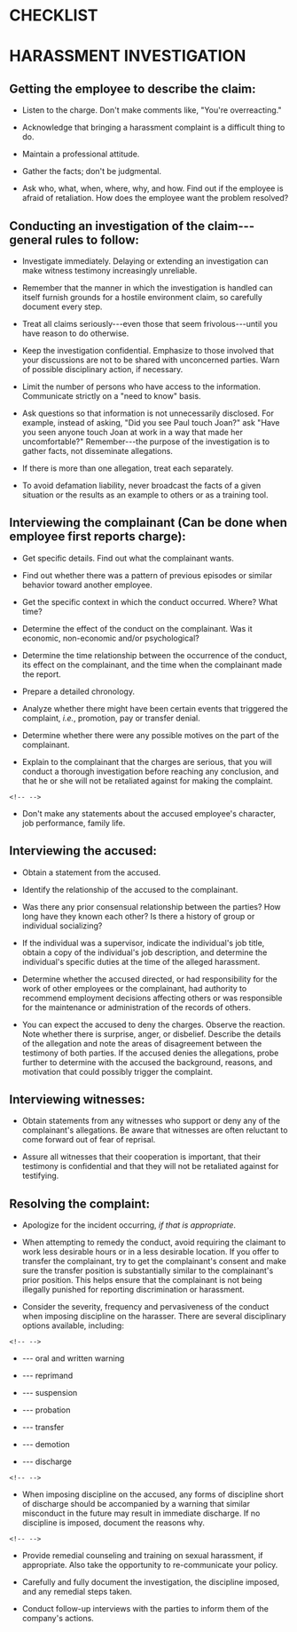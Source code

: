 # CHECKLIST

# HARASSMENT INVESTIGATION

## Getting the employee to describe the claim:

-   Listen to the charge. Don\'t make comments like, "You\'re
    overreacting."

-   Acknowledge that bringing a harassment complaint is a difficult
    thing to do.

-   Maintain a professional attitude.

-   Gather the facts; don\'t be judgmental.

-   Ask who, what, when, where, why, and how. Find out if the employee
    is afraid of retaliation. How does the employee want the problem
    resolved?

## Conducting an investigation of the claim---general rules to follow:

-   Investigate immediately. Delaying or extending an investigation can
    make witness testimony increasingly unreliable.

-   Remember that the manner in which the investigation is handled can
    itself furnish grounds for a hostile environment claim, so carefully
    document every step.

-   Treat all claims seriously---even those that seem frivolous---until
    you have reason to do otherwise.

-   Keep the investigation confidential. Emphasize to those involved
    that your discussions are not to be shared with unconcerned parties.
    Warn of possible disciplinary action, if necessary.

-   Limit the number of persons who have access to the information.
    Communicate strictly on a "need to know" basis.

-   Ask questions so that information is not unnecessarily disclosed.
    For example, instead of asking, "Did you see Paul touch Joan?" ask
    "Have you seen anyone touch Joan at work in a way that made her
    uncomfortable?" Remember---the purpose of the investigation is to
    gather facts, not disseminate allegations.

-   If there is more than one allegation, treat each separately.

-   To avoid defamation liability, never broadcast the facts of a given
    situation or the results as an example to others or as a training
    tool.

## Interviewing the complainant (Can be done when employee first reports charge):

-   Get specific details. Find out what the complainant wants.

-   Find out whether there was a pattern of previous episodes or similar
    behavior toward another employee.

-   Get the specific context in which the conduct occurred. Where? What
    time?

-   Determine the effect of the conduct on the complainant. Was it
    economic, non-economic and/or psychological?

-   Determine the time relationship between the occurrence of the
    conduct, its effect on the complainant, and the time when the
    complainant made the report.

-   Prepare a detailed chronology.

-   Analyze whether there might have been certain events that triggered
    the complaint, *i.e.*, promotion, pay or transfer denial.

-   Determine whether there were any possible motives on the part of the
    complainant.

-   Explain to the complainant that the charges are serious, that you
    will conduct a thorough investigation before reaching any
    conclusion, and that he or she will not be retaliated against for
    making the complaint.

```{=html}
<!-- -->
```
-   Don\'t make any statements about the accused employee's character,
    job performance, family life.

## Interviewing the accused:

-   Obtain a statement from the accused.

-   Identify the relationship of the accused to the complainant.

-   Was there any prior consensual relationship between the parties? How
    long have they known each other? Is there a history of group or
    individual socializing?

-   If the individual was a supervisor, indicate the individual\'s job
    title, obtain a copy of the individual\'s job description, and
    determine the individual\'s specific duties at the time of the
    alleged harassment.

-   Determine whether the accused directed, or had responsibility for
    the work of other employees or the complainant, had authority to
    recommend employment decisions affecting others or was responsible
    for the maintenance or administration of the records of others.

-   You can expect the accused to deny the charges. Observe the
    reaction. Note whether there is surprise, anger, or disbelief.
    Describe the details of the allegation and note the areas of
    disagreement between the testimony of both parties. If the accused
    denies the allegations, probe further to determine with the accused
    the background, reasons, and motivation that could possibly trigger
    the complaint.

## Interviewing witnesses:

-   Obtain statements from any witnesses who support or deny any of the
    complainant\'s allegations. Be aware that witnesses are often
    reluctant to come forward out of fear of reprisal.

-   Assure all witnesses that their cooperation is important, that their
    testimony is confidential and that they will not be retaliated
    against for testifying.

## Resolving the complaint:

-   Apologize for the incident occurring, *if that is appropriate*.

-   When attempting to remedy the conduct, avoid requiring the claimant
    to work less desirable hours or in a less desirable location. If you
    offer to transfer the complainant, try to get the complainant\'s
    consent and make sure the transfer position is substantially similar
    to the complainant\'s prior position. This helps ensure that the
    complainant is not being illegally punished for reporting
    discrimination or harassment.

-   Consider the severity, frequency and pervasiveness of the conduct
    when imposing discipline on the harasser. There are several
    disciplinary options available, including:

```{=html}
<!-- -->
```
-   --- oral and written warning

-   --- reprimand

-   --- suspension

-   --- probation

-   --- transfer

-   --- demotion

-   --- discharge

```{=html}
<!-- -->
```
-   When imposing discipline on the accused, any forms of discipline
    short of discharge should be accompanied by a warning that similar
    misconduct in the future may result in immediate discharge. If no
    discipline is imposed, document the reasons why.

```{=html}
<!-- -->
```
-   Provide remedial counseling and training on sexual harassment, if
    appropriate. Also take the opportunity to re-communicate your
    policy.

-   Carefully and fully document the investigation, the discipline
    imposed, and any remedial steps taken.

-   Conduct follow-up interviews with the parties to inform them of the
    company's actions.
